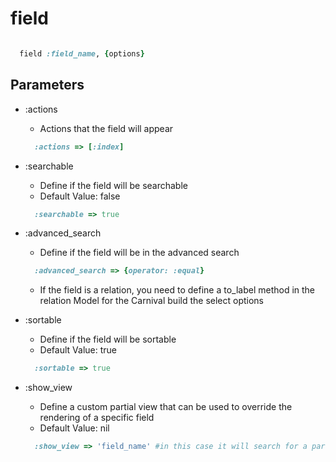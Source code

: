 # field

```ruby

  field :field_name, {options}

```

## Parameters

- :actions
  - Actions that the field will appear
  ```ruby
    :actions => [:index]
  ```

- :searchable
  - Define if the field will be searchable
  - Default Value: false
  ```ruby
    :searchable => true
  ```

- :advanced_search
  - Define if the field will be in the advanced search
  ```ruby
    :advanced_search => {operator: :equal}
  ```

  - If the field is a relation, you need to define a to\_label method in the relation Model for the Carnival build the select options


- :sortable
  - Define if the field will be sortable
  - Default Value: true
  ```ruby
    :sortable => true
  ```

- :show_view
  - Define a custom partial view that can be used to override the rendering of a specific field
  - Default Value: nil
  ```ruby
    :show_view => 'field_name' #in this case it will search for a partial named _field_name
  ```

